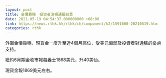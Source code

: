 ```yaml
---
layout: post
title: 金價靠穩　投資者注視通脹前景
date: 2021-05-19 04:54:37.000000000 +08:00
link: https://news.rthk.hk/rthk/ch/component/k2/1591600-20210519.htm
categories: rthk
---
```


外圍金價靠穩，現貨金一度升至近4個月高位，受美元偏弱及投資者對通脹的憂慮支持。

紐約6月期金收市報每盎士1868美元，升40美仙。

現貨金報1869美元左右。
